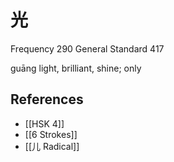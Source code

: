 # 光
Frequency 290
General Standard 417

guāng
light, brilliant, shine; only

## References
- [[HSK 4]]
- [[6 Strokes]]
- [[儿 Radical]]